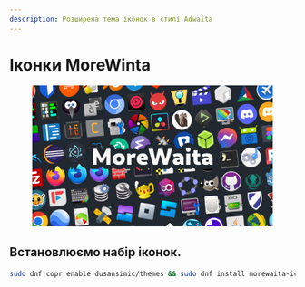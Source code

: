 ```yaml
---
description: Розширена тема іконок в стилі Adwaita
---
```


# Іконки MoreWinta

<figure><img src="../../.gitbook/assets/image (1) (1) (1) (1) (1) (1) (1) (1) (1).png" alt=""><figcaption></figcaption></figure>

## Встановлюємо набір іконок.

```bash
sudo dnf copr enable dusansimic/themes && sudo dnf install morewaita-icon-theme
```
